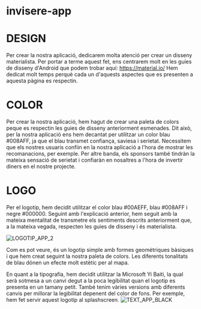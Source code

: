 # invisere-app

# DESIGN

Per crear la nostra aplicació, dedicarem molta atenció per crear un disseny materialista. Per portar a terme aquest fet, ens centrarem molt en les guíes de disseny d'Android que podem trobar aquí: <https://material.io/>
Hem dedicat molt temps perquè cada un d'aquests aspectes que es presenten a aquesta pàgina es respectin.

# COLOR

Per crear la nostra aplicació, hem hagut de crear una paleta de colors peque es respectin les guies de disseny anteriorment esmenades. Dit això, per la nostra aplicació ens hem decantat per utilitzar un color blau #008AFF, ja que el blau transmet confiança, saviesa i serietat. Necessitem que els nostres usuaris confiin en la nostra aplicació a l'hora de mostrar les recomanacions, per exemple. Per altre banda, els sponsors també tindràn la mateixa sensació de serietat i confiaràn en nosaltres a l'hora de invertir diners en el nostre projecte.


# LOGO

Per el logotip, hem decidit utilitzar el color blau #00AEFF,  blau #008AFF i negre #000000. Seguint amb l'explicació anterior, hem seguit amb la mateixa mentalitat de transmetre els sentiments descrits anteriorment que, a la mateixa vegada, respecten les guies de disseny i és materialista.

![LOGOTIP_APP_2](https://user-images.githubusercontent.com/72124673/111907538-20614c00-8a56-11eb-9839-88d6a78fe3a5.png)

Com es pot veure, és un logotip simple amb formes geomètriques bàsiques i que hem creat seguint la nostra paleta de colors. Les diferents tonalitats de blau dónen un efecte molt estètic per al mapa.

En quant a la tipografia, hem decidit utilitzar la Microsoft Yi Baiti, la qual serà sotmesa a un canvi degut a la poca legibilitat quan el logotip es presenta en un tamany petit. També tenim vàries versions amb diferents canvis per millorar la legibilitat depenent del color de fons. Per exemple, hem fet servir aquest logotip al splashscreen.
![TEXT_APP_BLACK](https://user-images.githubusercontent.com/72124673/111907933-9b773200-8a57-11eb-912b-9e2ba638d7fc.png)
